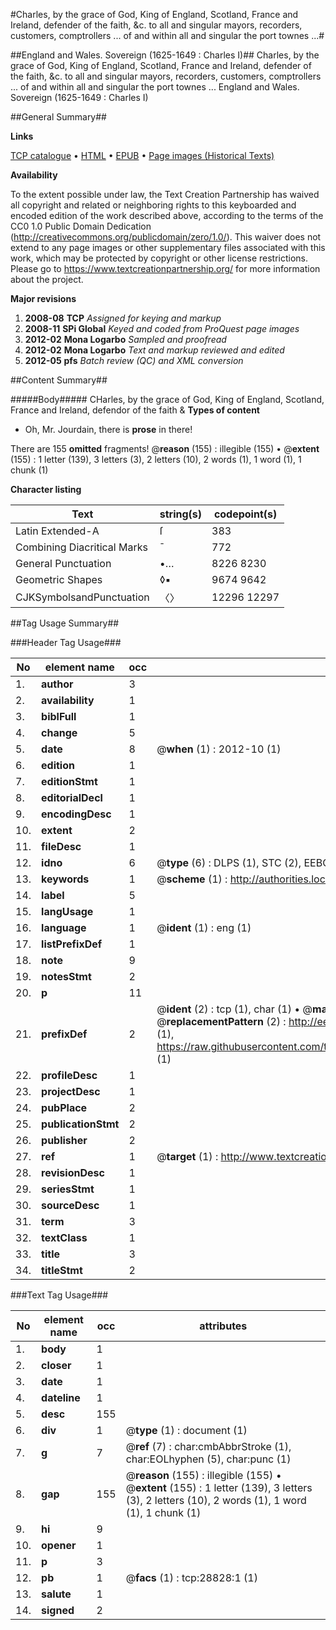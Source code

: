 #Charles, by the grace of God, King of England, Scotland, France and Ireland, defender of the faith, &c. to all and singular mayors, recorders, customers, comptrollers ... of and within all and singular the port townes ...#

##England and Wales. Sovereign (1625-1649 : Charles I)##
Charles, by the grace of God, King of England, Scotland, France and Ireland, defender of the faith, &c. to all and singular mayors, recorders, customers, comptrollers ... of and within all and singular the port townes ...
England and Wales. Sovereign (1625-1649 : Charles I)

##General Summary##

**Links**

[TCP catalogue](http://www.ota.ox.ac.uk/tcp/)  • 
[HTML](http://tei.it.ox.ac.uk/tcp/Texts-HTML/free/A22/A22535.html)  • 
[EPUB](http://tei.it.ox.ac.uk/tcp/Texts-EPUB/free/A22/A22535.epub) • 
[Page images (Historical Texts)](https://historicaltexts.jisc.ac.uk/eebo-33150941e)

**Availability**

To the extent possible under law, the Text Creation Partnership has waived all copyright and related or neighboring rights to this keyboarded and encoded edition of the work described above, according to the terms of the CC0 1.0 Public Domain Dedication (http://creativecommons.org/publicdomain/zero/1.0/). This waiver does not extend to any page images or other supplementary files associated with this work, which may be protected by copyright or other license restrictions. Please go to https://www.textcreationpartnership.org/ for more information about the project.

**Major revisions**

1. __2008-08__ __TCP__ *Assigned for keying and markup*
1. __2008-11__ __SPi Global__ *Keyed and coded from ProQuest page images*
1. __2012-02__ __Mona Logarbo__ *Sampled and proofread*
1. __2012-02__ __Mona Logarbo__ *Text and markup reviewed and edited*
1. __2012-05__ __pfs__ *Batch review (QC) and XML conversion*

##Content Summary##

#####Body#####
CHarles, by the grace of God, King of England, Scotland, France and Ireland, defendor of the faith &
**Types of content**

  * Oh, Mr. Jourdain, there is **prose** in there!

There are 155 **omitted** fragments! 
 @__reason__ (155) : illegible (155)  •  @__extent__ (155) : 1 letter (139), 3 letters (3), 2 letters (10), 2 words (1), 1 word (1), 1 chunk (1)

**Character listing**


|Text|string(s)|codepoint(s)|
|---|---|---|
|Latin Extended-A|ſ|383|
|Combining             Diacritical Marks|̄|772|
|General Punctuation|•…|8226 8230|
|Geometric Shapes|◊▪|9674 9642|
|CJKSymbolsandPunctuation|〈〉|12296 12297|

##Tag Usage Summary##

###Header Tag Usage###

|No|element name|occ|attributes|
|---|---|---|---|
|1.|__author__|3||
|2.|__availability__|1||
|3.|__biblFull__|1||
|4.|__change__|5||
|5.|__date__|8| @__when__ (1) : 2012-10 (1)|
|6.|__edition__|1||
|7.|__editionStmt__|1||
|8.|__editorialDecl__|1||
|9.|__encodingDesc__|1||
|10.|__extent__|2||
|11.|__fileDesc__|1||
|12.|__idno__|6| @__type__ (6) : DLPS (1), STC (2), EEBO-CITATION (1), OCLC (1), VID (1)|
|13.|__keywords__|1| @__scheme__ (1) : http://authorities.loc.gov/ (1)|
|14.|__label__|5||
|15.|__langUsage__|1||
|16.|__language__|1| @__ident__ (1) : eng (1)|
|17.|__listPrefixDef__|1||
|18.|__note__|9||
|19.|__notesStmt__|2||
|20.|__p__|11||
|21.|__prefixDef__|2| @__ident__ (2) : tcp (1), char (1)  •  @__matchPattern__ (2) : ([0-9\-]+):([0-9IVX]+) (1), (.+) (1)  •  @__replacementPattern__ (2) : http://eebo.chadwyck.com/downloadtiff?vid=$1&page=$2 (1), https://raw.githubusercontent.com/textcreationpartnership/Texts/master/tcpchars.xml#$1 (1)|
|22.|__profileDesc__|1||
|23.|__projectDesc__|1||
|24.|__pubPlace__|2||
|25.|__publicationStmt__|2||
|26.|__publisher__|2||
|27.|__ref__|1| @__target__ (1) : http://www.textcreationpartnership.org/docs/. (1)|
|28.|__revisionDesc__|1||
|29.|__seriesStmt__|1||
|30.|__sourceDesc__|1||
|31.|__term__|3||
|32.|__textClass__|1||
|33.|__title__|3||
|34.|__titleStmt__|2||


###Text Tag Usage###

|No|element name|occ|attributes|
|---|---|---|---|
|1.|__body__|1||
|2.|__closer__|1||
|3.|__date__|1||
|4.|__dateline__|1||
|5.|__desc__|155||
|6.|__div__|1| @__type__ (1) : document (1)|
|7.|__g__|7| @__ref__ (7) : char:cmbAbbrStroke (1), char:EOLhyphen (5), char:punc (1)|
|8.|__gap__|155| @__reason__ (155) : illegible (155)  •  @__extent__ (155) : 1 letter (139), 3 letters (3), 2 letters (10), 2 words (1), 1 word (1), 1 chunk (1)|
|9.|__hi__|9||
|10.|__opener__|1||
|11.|__p__|3||
|12.|__pb__|1| @__facs__ (1) : tcp:28828:1 (1)|
|13.|__salute__|1||
|14.|__signed__|2||
